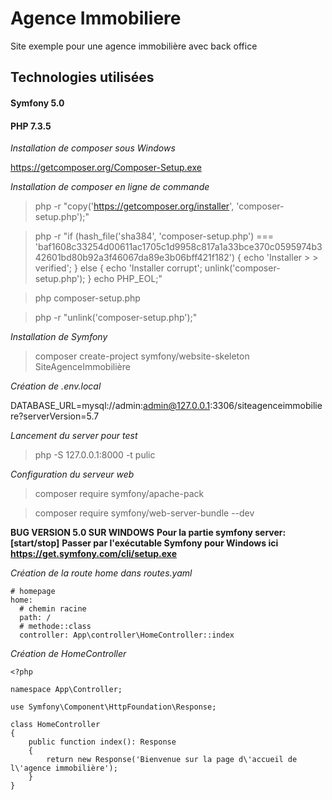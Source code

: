 # Agence Immobiliere

Site exemple pour une agence immobilière avec back office

## Technologies utilisées

#### Symfony 5.0
#### PHP 7.3.5

_Installation de composer sous Windows_

https://getcomposer.org/Composer-Setup.exe

_Installation de composer en ligne de commande_

> php -r "copy('https://getcomposer.org/installer', 'composer-setup.php');"

> php -r "if (hash_file('sha384', 'composer-setup.php') === 'baf1608c33254d00611ac1705c1d9958c817a1a33bce370c0595974b342601bd80b92a3f46067da89e3b06bff421f182') { echo 'Installer > > verified'; } else { echo 'Installer corrupt'; unlink('composer-setup.php'); } echo PHP_EOL;"

> php composer-setup.php

> php -r "unlink('composer-setup.php');"

_Installation de Symfony_

> composer create-project symfony/website-skeleton SiteAgenceImmobilière

_Création de .env.local_

DATABASE_URL=mysql://admin:admin@127.0.0.1:3306/siteagenceimmobiliere?serverVersion=5.7

_Lancement du server pour test_

> php -S 127.0.0.1:8000 -t pulic

_Configuration du serveur web_

> composer require symfony/apache-pack

> composer require symfony/web-server-bundle --dev

**BUG VERSION 5.0 SUR WINDOWS**
**Pour la partie symfony server:[start/stop]**
**Passer par l'exécutable Symfony pour Windows ici https://get.symfony.com/cli/setup.exe**

_Création de la route home dans routes.yaml_

```
# homepage
home:
  # chemin racine
  path: /
  # methode::class
  controller: App\controller\HomeController::index
```

_Création de HomeController_

```
<?php

namespace App\Controller;

use Symfony\Component\HttpFoundation\Response;

class HomeController
{
    public function index(): Response
    {
        return new Response('Bienvenue sur la page d\'accueil de l\'agence immobilière');
    }
}
```